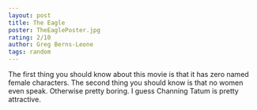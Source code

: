 ```yaml
---
layout: post
title: The Eagle
poster: TheEaglePoster.jpg
rating: 2/10
author: Greg Berns-Leone
tags: random
---
```


The first thing you should know about this movie is that it has zero named female characters. The second thing you should know is that no women even speak. Otherwise pretty boring. I guess Channing Tatum is pretty attractive.